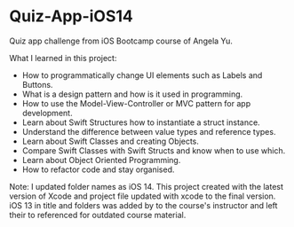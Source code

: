 # Quiz-App-iOS14
Quiz app challenge from iOS Bootcamp course of Angela Yu. 

What I learned in this project:

* How to programmatically change UI elements such as Labels and Buttons.
* What is a design pattern and how is it used in programming.
* How to use the Model-View-Controller or MVC pattern for app development.
* Learn about Swift Structures how to instantiate a struct instance.
* Understand the difference between value types and reference types. 
* Learn about Swift Classes and creating Objects.
* Compare Swift Classes with Swift Structs and know when to use which.
* Learn about Object Oriented Programming.
* How to refactor code and stay organised.

Note: I updated folder names as iOS 14. This project created with the latest version of Xcode and project file updated with xcode to the final version. iOS 13 in title and folders was added by  to the course's instructor and left their to referenced for outdated course material.
